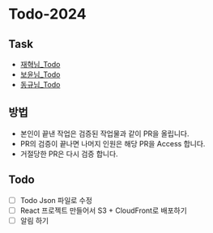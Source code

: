# Todo-2024

## Task

- [재혁님_Todo](./jae.md)
- [보윤님_Todo](./boyoon.md)
- [동규님_Todo](./dong.md)

## 방법

- 본인이 끝낸 작업은 검증된 작업물과 같이 PR을 올립니다.
- PR의 검증이 끝나면 나머지 인원은 해당 PR을 Access 합니다.
- 거절당한 PR은 다시 검증 합니다.

## Todo
- [ ] Todo Json 파일로 수정
- [ ] React 프로젝트 만들어서 S3 + CloudFront로 배포하기
- [ ] 알림 하기
